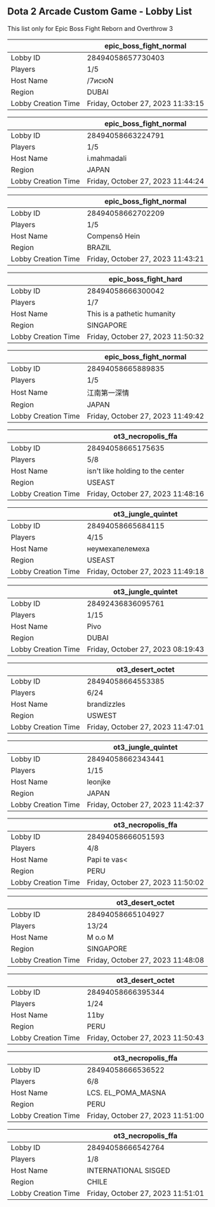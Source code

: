 ## Dota 2 Arcade Custom Game - Lobby List

This list only for Epic Boss Fight Reborn and Overthrow 3

|  | epic_boss_fight_normal |
| ------ | ------ |
| Lobby ID | 28494058657730403 |
| Players | 1/5 |
| Host Name | /7исюN |
| Region | DUBAI |
| Lobby Creation Time | Friday, October 27, 2023 11:33:15 |


|  | epic_boss_fight_normal |
| ------ | ------ |
| Lobby ID | 28494058663224791 |
| Players | 1/5 |
| Host Name | i.mahmadali |
| Region | JAPAN |
| Lobby Creation Time | Friday, October 27, 2023 11:44:24 |


|  | epic_boss_fight_normal |
| ------ | ------ |
| Lobby ID | 28494058662702209 |
| Players | 1/5 |
| Host Name | Compensô Hein |
| Region | BRAZIL |
| Lobby Creation Time | Friday, October 27, 2023 11:43:21 |


|  | epic_boss_fight_hard |
| ------ | ------ |
| Lobby ID | 28494058666300042 |
| Players | 1/7 |
| Host Name | This is a pathetic humanity |
| Region | SINGAPORE |
| Lobby Creation Time | Friday, October 27, 2023 11:50:32 |


|  | epic_boss_fight_normal |
| ------ | ------ |
| Lobby ID | 28494058665889835 |
| Players | 1/5 |
| Host Name | 江南第一深情 |
| Region | JAPAN |
| Lobby Creation Time | Friday, October 27, 2023 11:49:42 |


|  | ot3_necropolis_ffa |
| ------ | ------ |
| Lobby ID | 28494058665175635 |
| Players | 5/8 |
| Host Name | isn't like holding to the center |
| Region | USEAST |
| Lobby Creation Time | Friday, October 27, 2023 11:48:16 |


|  | ot3_jungle_quintet |
| ------ | ------ |
| Lobby ID | 28494058665684115 |
| Players | 4/15 |
| Host Name | неумехапелемеха |
| Region | USEAST |
| Lobby Creation Time | Friday, October 27, 2023 11:49:18 |


|  | ot3_jungle_quintet |
| ------ | ------ |
| Lobby ID | 28492436836095761 |
| Players | 1/15 |
| Host Name | Pivo |
| Region | DUBAI |
| Lobby Creation Time | Friday, October 27, 2023 08:19:43 |


|  | ot3_desert_octet |
| ------ | ------ |
| Lobby ID | 28494058664553385 |
| Players | 6/24 |
| Host Name | brandizzles |
| Region | USWEST |
| Lobby Creation Time | Friday, October 27, 2023 11:47:01 |


|  | ot3_jungle_quintet |
| ------ | ------ |
| Lobby ID | 28494058662343441 |
| Players | 1/15 |
| Host Name | leonjke |
| Region | JAPAN |
| Lobby Creation Time | Friday, October 27, 2023 11:42:37 |


|  | ot3_necropolis_ffa |
| ------ | ------ |
| Lobby ID | 28494058666051593 |
| Players | 4/8 |
| Host Name | Papi te vas< |
| Region | PERU |
| Lobby Creation Time | Friday, October 27, 2023 11:50:02 |


|  | ot3_desert_octet |
| ------ | ------ |
| Lobby ID | 28494058665104927 |
| Players | 13/24 |
| Host Name | M o.o M |
| Region | SINGAPORE |
| Lobby Creation Time | Friday, October 27, 2023 11:48:08 |


|  | ot3_desert_octet |
| ------ | ------ |
| Lobby ID | 28494058666395344 |
| Players | 1/24 |
| Host Name | 11by |
| Region | PERU |
| Lobby Creation Time | Friday, October 27, 2023 11:50:43 |


|  | ot3_necropolis_ffa |
| ------ | ------ |
| Lobby ID | 28494058666536522 |
| Players | 6/8 |
| Host Name | LCS. EL_POMA_MASNA |
| Region | PERU |
| Lobby Creation Time | Friday, October 27, 2023 11:51:00 |


|  | ot3_necropolis_ffa |
| ------ | ------ |
| Lobby ID | 28494058666542764 |
| Players | 1/8 |
| Host Name | INTERNATIONAL SISGED |
| Region | CHILE |
| Lobby Creation Time | Friday, October 27, 2023 11:51:01 |


